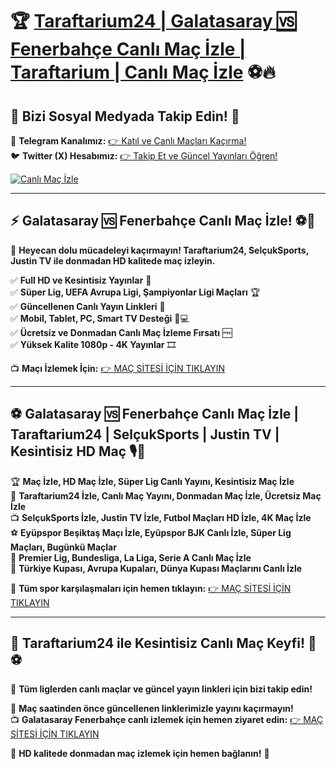 # 🏆 **[Taraftarium24 | Galatasaray 🆚 Fenerbahçe Canlı Maç İzle | Taraftarium | Canlı Maç İzle](http://www.taraftar.site)** ⚽🔥

## 📲 **Bizi Sosyal Medyada Takip Edin!** 🔗
📢 **Telegram Kanalımız:** [👉 Katıl ve Canlı Maçları Kaçırma!](https://t.me/+QasNt6PQaqczZDVi)  
🐦 **Twitter (X) Hesabımız:** [👉 Takip Et ve Güncel Yayınları Öğren!](https://x.com/T24RESMI)  

[![Canlı Maç İzle](https://i.ibb.co/CKs5QHyP/750x200-taraftarium.jpg)](http://www.taraftar.site)  

---

## ⚡ **Galatasaray 🆚 Fenerbahçe Canlı Maç İzle!** ⚽🏅

📌 **Heyecan dolu mücadeleyi kaçırmayın! Taraftarium24, SelçukSports, Justin TV ile donmadan HD kalitede maç izleyin.**

✅ **Full HD ve Kesintisiz Yayınlar** 🎥  
✅ **Süper Lig, UEFA Avrupa Ligi, Şampiyonlar Ligi Maçları** 🏆  
✅ **Güncellenen Canlı Yayın Linkleri** 🔗  
✅ **Mobil, Tablet, PC, Smart TV Desteği** 📱💻  
✅ **Ücretsiz ve Donmadan Canlı Maç İzleme Fırsatı** 🆓  
✅ **Yüksek Kalite 1080p - 4K Yayınlar** 🎞️  

📺 **Maçı İzlemek İçin:** [👉 MAÇ SİTESİ İÇİN TIKLAYIN](http://www.taraftar.site)

---

## ⚽ **Galatasaray 🆚 Fenerbahçe Canlı Maç İzle | Taraftarium24 | SelçukSports | Justin TV | Kesintisiz HD Maç** 🎙️📡

🏆 **Maç İzle, HD Maç İzle, Süper Lig Canlı Yayını, Kesintisiz Maç İzle**  
📡 **Taraftarium24 İzle, Canlı Maç Yayını, Donmadan Maç İzle, Ücretsiz Maç İzle**  
📺 **SelçukSports İzle, Justin TV İzle, Futbol Maçları HD İzle, 4K Maç İzle**  
⚽ **Eyüpspor Beşiktaş Maçı İzle, Eyüpspor BJK Canlı İzle, Süper Lig Maçları, Bugünkü Maçlar**  
🏅 **Premier Lig, Bundesliga, La Liga, Serie A Canlı Maç İzle**  
📌 **Türkiye Kupası, Avrupa Kupaları, Dünya Kupası Maçlarını Canlı İzle**  

📌 **Tüm spor karşılaşmaları için hemen tıklayın:** [👉 MAÇ SİTESİ İÇİN TIKLAYIN](http://www.taraftar.site)

---

## 🚀 **Taraftarium24 ile Kesintisiz Canlı Maç Keyfi!** 🔗⚽

🏅 **Tüm liglerden canlı maçlar ve güncel yayın linkleri için bizi takip edin!**

📢 **Maç saatinden önce güncellenen linklerimizle yayını kaçırmayın!**  
📺 **Galatasaray Fenerbahçe canlı izlemek için hemen ziyaret edin:** [👉 MAÇ SİTESİ İÇİN TIKLAYIN](http://www.taraftar.site)  

🌟 **HD kalitede donmadan maç izlemek için hemen bağlanın!** 🎉
